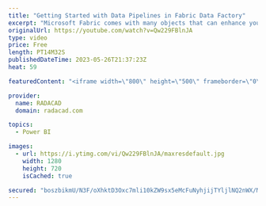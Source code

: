 ```yaml
---
title: "Getting Started with Data Pipelines in Fabric Data Factory"
excerpt: "Microsoft Fabric comes with many objects that can enhance your data analytics experience. One of those objects which comes from the Azure Data Factory is Pipeline. For those using Power Query Dataflows, you may think you already have everything you wanted there, but Pipeline certainly has more to offer"
originalUrl: https://youtube.com/watch?v=Qw229FBlnJA
type: video
price: Free
length: PT14M32S
publishedDateTime: 2023-05-26T21:37:23Z
heat: 59

featuredContent: "<iframe width=\"800\" height=\"500\" frameborder=\"0\" src=\"https://www.youtube.com/embed/Qw229FBlnJA\" allow=\"accelerometer; autoplay; encrypted-media; gyroscope; picture-in-picture\" allowfullscreen></iframe>"

provider:
  name: RADACAD
  domain: radacad.com

topics:
  - Power BI

images:
  - url: https://i.ytimg.com/vi/Qw229FBlnJA/maxresdefault.jpg
    width: 1280
    height: 720
    isCached: true

secured: "boszbikmU/N3F/oXhktD3Oxc7mli10kZW9sx5eMcFuNyhjijTYljlNQ2nWX/M2H+F9nAdvtmkCw6bxht8Je02LTjT2avEN5C3U/vfnkL7sgj8/jW2GczY878FYyva7L3IvGJGgQLYuWlKhjM+jdqencAz+ebVN0l/DUZ0o1RIKqIrxgayGIcYz4E0EFwBc8rlgwXOtrD7oDUcJhEjFto3F9vRPTwgCSmR5N4zOC9Va3VQX8N6+ktlPaEBq4rBM/9xs7hB6QlQ3vzqeJebO188NpjeXNRiLGAwF+bQURSZiJ0PM7eJ5m6RXc12BJktyGHsap6OoMB7+Ko4MRIKSy+Tk8quMeCup9YnxHceAe4j/Z1HMFikUiDInqh3wWu6b0mkG+g+4w+NIv3gcGi/edFXCyWIkcU4aGa8Or1mi5AJTg=;xoR+qeEnTZ+Oe6hwTobOVA=="
---
```


